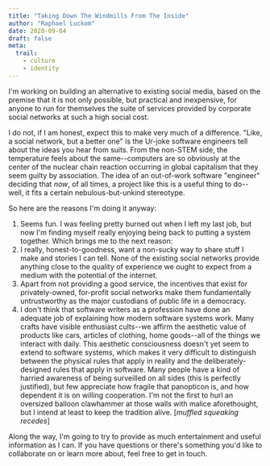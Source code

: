 ```yaml
---
title: "Taking Down The Windmills From The Inside"
author: "Raphael Luckom"
date: 2020-09-04
draft: false
meta:
  trail:
    - culture
    - identity
---
```

I'm working on building an alternative to existing social media, based
on the premise that it is not only possible, but practical and inexpensive,
for anyone to run for themselves the suite of services provided by corporate
social networks at such a high social cost.

I do not, if I am honest, expect this to make very much of a difference.
"Like, a social network, but a better one" is the Ur-joke software engineers
tell about the ideas you hear from suits. From the non-STEM side, the
temperature feels about the same--computers are so obviously at the center
of the nuclear chain reaction occurring in global capitalism that they
seem guilty by association. The idea of an out-of-work software 
"engineer" deciding that _now_, of all times, a project like this is
a useful thing to do--well, it fits a certain nebulous-but-unkind
stereotype.

So here are the reasons I'm doing it anyway:

1. Seems fun. I was feeling pretty burned out when I left my last job,
   but now I'm finding myself really enjoying being back to putting a
   system together. Which brings me to the next reason:
2. I really, honest-to-goodness, want a non-sucky way to share stuff
   I make and stories I can tell. None of the existing social networks
   provide anything close to the quality of experience we ought to expect
   from a medium with the potential of the internet.
3. Apart from not providing a good service, the incentives that exist for
   privately-owned, for-profit social networks make them fundamentally
   untrustworthy as the major custodians of public life in a democracy.
4. I don't think that software writers as a profession have done an
   adequate job of explaining how modern software systems work. Many
   crafts have visible enthusiast cults--we affirm the aesthetic value
   of products like cars, articles of clothing, home goods--all of the
   things we interact with daily. This aesthetic consciousness doesn't
   yet seem to extend to software systems, which makes it very difficult
   to distinguish between the physical rules that apply in reality and
   the deliberately-designed rules that apply in software. Many people
   have a kind of harried awareness of being surveilled on all sides (this
   is perfectly justified), but few appreciate how fragile that panopticon
   is, and how dependent it is on willing cooperation. I'm not the first
   to hurl an oversized balloon clawhammer at those walls with malice 
   aforethought, but I intend at least to keep the tradition alive.
   [_muffled squeaking recedes_]

Along the way, I'm going to try to provide as much entertainment and
useful information as I can. If you have questions or there's something you'd
like to collaborate on or learn more about, feel free to get in touch.
